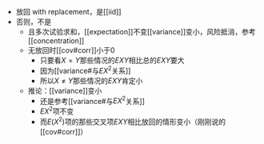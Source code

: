 - 放回 with replacement，是[[iid]]
- 否则，不是
  - 且多次试验求和，[[expectation]]不变[[variance]]变小，风险抵消，参考[[concentration]]
  - 无放回时[[cov#corr]]小于0
    - 只要看$X=Y$那些情况的$EXY$相比总的$EXY$要大
    - 因为[[variance#与$EX^2$关系]]
    - 所以$X\ne Y$那些情况的$EXY$肯定小
  - 推论：[[variance]]变小
    - 还是参考[[variance#与$EX^2$关系]]
    - $EX^2$项不变
    - 而$E(X^2)$项的那些交叉项$EXY$相比放回的情形变小（刚刚说的[[cov#corr]]）